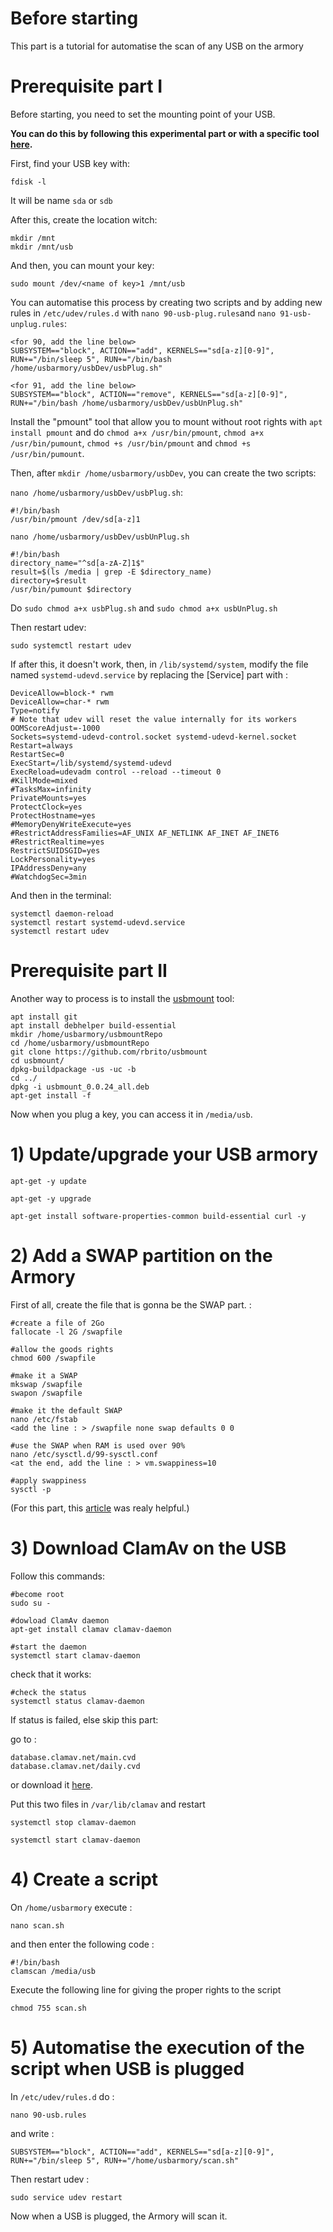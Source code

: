 # Before starting
This part is a tutorial for automatise the scan of any USB on the armory

# Prerequisite part I
Before starting, you need to set the mounting point of your USB.

**You can do this by following this experimental part or with a specific tool [here](https://github.com/P4ti3nn3/USB-Armory-Setup/blob/main/Secured-USB/1-ClamAV/README.md#prerequisite-part-ii).**

First, find your USB key with:

    fdisk -l
    
It will be name `sda` or `sdb`

After this, create the location witch:

    mkdir /mnt
    mkdir /mnt/usb
    
And then, you can mount your key:

    sudo mount /dev/<name of key>1 /mnt/usb
    
You can automatise this process by creating two scripts and by adding new rules in `/etc/udev/rules.d` with `nano 90-usb-plug.rules`and `nano 91-usb-unplug.rules`:
    
    <for 90, add the line below>
    SUBSYSTEM=="block", ACTION=="add", KERNELS=="sd[a-z][0-9]", RUN+="/bin/sleep 5", RUN+="/bin/bash /home/usbarmory/usbDev/usbPlug.sh"
    
    <for 91, add the line below>
    SUBSYSTEM=="block", ACTION=="remove", KERNELS=="sd[a-z][0-9]", RUN+="/bin/bash /home/usbarmory/usbDev/usbUnPlug.sh"

Install the "pmount" tool that allow you to mount without root rights with `apt install pmount` and do `chmod a+x /usr/bin/pmount`, `chmod a+x /usr/bin/pumount`, `chmod +s /usr/bin/pmount` and `chmod +s /usr/bin/pumount`.

Then, after `mkdir /home/usbarmory/usbDev`, you can create the two scripts:

`nano /home/usbarmory/usbDev/usbPlug.sh`:

    #!/bin/bash
    /usr/bin/pmount /dev/sd[a-z]1

`nano /home/usbarmory/usbDev/usbUnPlug.sh`

    #!/bin/bash
    directory_name="^sd[a-zA-Z]1$"
    result=$(ls /media | grep -E $directory_name)
    directory=$result
    /usr/bin/pumount $directory

Do `sudo chmod a+x usbPlug.sh` and `sudo chmod a+x usbUnPlug.sh`

Then restart udev:

    sudo systemctl restart udev
    
If after this, it doesn't work, then, in `/lib/systemd/system`, modify the file named `systemd-udevd.service` by replacing the [Service] part with :

    DeviceAllow=block-* rwm
    DeviceAllow=char-* rwm
    Type=notify
    # Note that udev will reset the value internally for its workers
    OOMScoreAdjust=-1000
    Sockets=systemd-udevd-control.socket systemd-udevd-kernel.socket
    Restart=always
    RestartSec=0
    ExecStart=/lib/systemd/systemd-udevd
    ExecReload=udevadm control --reload --timeout 0
    #KillMode=mixed
    #TasksMax=infinity
    PrivateMounts=yes
    ProtectClock=yes
    ProtectHostname=yes
    #MemoryDenyWriteExecute=yes
    #RestrictAddressFamilies=AF_UNIX AF_NETLINK AF_INET AF_INET6
    #RestrictRealtime=yes
    RestrictSUIDSGID=yes
    LockPersonality=yes
    IPAddressDeny=any
    #WatchdogSec=3min

And then in the terminal:

    systemctl daemon-reload
    systemctl restart systemd-udevd.service
    systemctl restart udev


# Prerequisite part II
Another way to process is to install the [usbmount](https://github.com/rbrito/usbmount) tool:

    apt install git
    apt install debhelper build-essential
    mkdir /home/usbarmory/usbmountRepo
    cd /home/usbarmory/usbmountRepo
    git clone https://github.com/rbrito/usbmount
    cd usbmount/
    dpkg-buildpackage -us -uc -b
    cd ../
    dpkg -i usbmount_0.0.24_all.deb
    apt-get install -f

Now when you plug a key, you can access it in `/media/usb`.

# 1) Update/upgrade your USB armory

    apt-get -y update
    
    apt-get -y upgrade
    
    apt-get install software-properties-common build-essential curl -y

# 2) Add a SWAP partition on the Armory
First of all, create the file that is gonna be the SWAP part. :

    #create a file of 2Go
    fallocate -l 2G /swapfile
    
    #allow the goods rights
    chmod 600 /swapfile
    
    #make it a SWAP
    mkswap /swapfile
    swapon /swapfile
    
    #make it the default SWAP
    nano /etc/fstab
    <add the line : > /swapfile none swap defaults 0 0
    
    #use the SWAP when RAM is used over 90%
    nano /etc/sysctl.d/99-sysctl.conf
    <at the end, add the line : > vm.swappiness=10
    
    #apply swappiness
    sysctl -p
    
(For this part, this [article](https://forum.hestiacp.com/t/clamav-on-vps-2gb-ram/3536/3) was realy helpful.)

# 3) Download ClamAv on the USB
Follow this commands:

    #become root
    sudo su -
    
    #dowload ClamAv daemon
    apt-get install clamav clamav-daemon
    
    #start the daemon
    systemctl start clamav-daemon

check that it works:

    #check the status
    systemctl status clamav-daemon
    
If status is failed, else skip this part:

go to :

    database.clamav.net/main.cvd
    database.clamav.net/daily.cvd
    
or download it [here](https://github.com/P4ti3nn3/USB-Armory-Setup/releases/tag/cvd).
    
Put this two files in `/var/lib/clamav` and restart

    systemctl stop clamav-daemon
    
    systemctl start clamav-daemon
    
# 4) Create a script
On `/home/usbarmory` execute :

    nano scan.sh
  
and then enter the following code :

    #!/bin/bash
    clamscan /media/usb
  
Execute the following line for giving the proper rights to the script

    chmod 755 scan.sh
  
# 5) Automatise the execution of the script when USB is plugged
In `/etc/udev/rules.d` do :

    nano 90-usb.rules
  
and write :

    SUBSYSTEM=="block", ACTION=="add", KERNELS=="sd[a-z][0-9]", RUN+="/bin/sleep 5", RUN+="/home/usbarmory/scan.sh"
  
 Then restart udev :
 
    sudo service udev restart

Now when a USB is plugged, the Armory will scan it.

